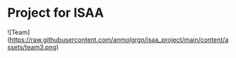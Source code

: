 # Project for ISAA

![Team] (https://raw.githubusercontent.com/anmolgrgn/isaa_project/main/content/assets/team3.png)